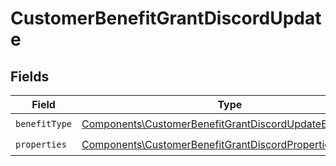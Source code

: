 # CustomerBenefitGrantDiscordUpdate


## Fields

| Field                                                                                                                              | Type                                                                                                                               | Required                                                                                                                           | Description                                                                                                                        |
| ---------------------------------------------------------------------------------------------------------------------------------- | ---------------------------------------------------------------------------------------------------------------------------------- | ---------------------------------------------------------------------------------------------------------------------------------- | ---------------------------------------------------------------------------------------------------------------------------------- |
| `benefitType`                                                                                                                      | [Components\CustomerBenefitGrantDiscordUpdateBenefitType](../../Models/Components/CustomerBenefitGrantDiscordUpdateBenefitType.md) | :heavy_check_mark:                                                                                                                 | N/A                                                                                                                                |
| `properties`                                                                                                                       | [Components\CustomerBenefitGrantDiscordPropertiesUpdate](../../Models/Components/CustomerBenefitGrantDiscordPropertiesUpdate.md)   | :heavy_check_mark:                                                                                                                 | N/A                                                                                                                                |